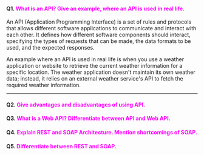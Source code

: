 #### Q1. <span style="color:magenta">What is an API? Give an example, where an API is used in real life.</span>
An API (Application Programming Interface) is a set of rules and protocols that allows different software applications to communicate and interact with each other. It defines how different software components should interact, specifying the types of requests that can be made, the data formats to be used, and the expected responses.

An example where an API is used in real life is when you use a weather application or website to retrieve the current weather information for a specific location. The weather application doesn't maintain its own weather data; instead, it relies on an external weather service's API to fetch the required weather information.
___


#### Q2. <span style="color:magenta">Give advantages and disadvantages of using API.</span>
#### Q3. <span style="color:magenta">What is a Web API? Differentiate between API and Web API.</span>
#### Q4. <span style="color:magenta">Explain REST and SOAP Architecture. Mention shortcomings of SOAP.</span>
#### Q5. <span style="color:magenta">Differentiate between REST and SOAP.</span>